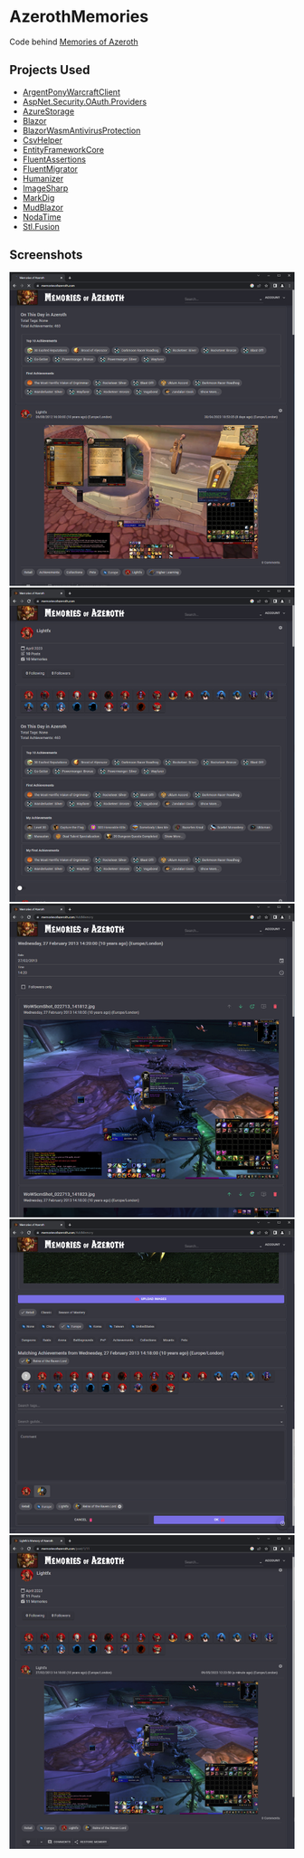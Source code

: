 # AzerothMemories

Code behind [Memories of Azeroth](https://memoriesofazeroth.com)

## Projects Used

* [ArgentPonyWarcraftClient](https://github.com/blizzard-net/warcraft)
* [AspNet.Security.OAuth.Providers](https://github.com/aspnet-contrib/AspNet.Security.OAuth.Providers)
* [AzureStorage](https://github.com/Azure/azure-sdk-for-net/blob/Azure.Storage.Blobs_12.16.0/sdk/storage/Azure.Storage.Blobs/README.md)
* [Blazor](https://dotnet.microsoft.com/en-us/apps/aspnet/web-apps/blazor)
* [BlazorWasmAntivirusProtection](https://github.com/stavroskasidis/BlazorWasmAntivirusProtection)
* [CsvHelper](https://joshclose.github.io/CsvHelper)
* [EntityFrameworkCore](https://learn.microsoft.com/en-us/ef/core/)
* [FluentAssertions ](https://fluentassertions.com)
* [FluentMigrator](https://github.com/fluentmigrator/fluentmigrator/wiki)
* [Humanizer](https://github.com/Humanizr/Humanizer)
* [ImageSharp](https://github.com/SixLabors/ImageSharp)
* [MarkDig](https://github.com/lunet-io/markdig)
* [MudBlazor](https://mudblazor.com)
* [NodaTime](https://nodatime.org)
* [Stl.Fusion](https://github.com/servicetitan/Stl.Fusion)

## Screenshots

<img src="AzerothMemories.Assets/img/index-0.png" alt="Memories of Azeroth Index" title="Memories of Azeroth Index">
<img src="AzerothMemories.Assets/img/index-1.png" alt="Memories of Azeroth Index" title="Memories of Azeroth Index">
<img src="AzerothMemories.Assets/img/add-0.png" alt="Memories of Azeroth Restore Memory" title="Memories of Azeroth Restore Memory">
<img src="AzerothMemories.Assets/img/add-1.png" alt="Memories of Azeroth Restore Memory" title="Memories of Azeroth Restore Memory">
<img src="AzerothMemories.Assets/img/post-0.png" alt="Memories of Azeroth Post" title="Memories of Azeroth Post">
